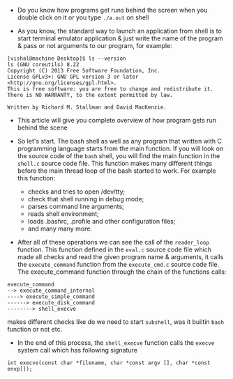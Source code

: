 - Do you know how programs get runs behind the screen when you double click on it or you type `./a.out` on shell

- As you know, the standard way to launch an application from shell is to start terminal emulator application & just write the name of the program & pass or not arguments to our program, for example:

```
[vishal@machine Desktop]$ ls --version
ls (GNU coreutils) 8.22
Copyright (C) 2013 Free Software Foundation, Inc.
License GPLv3+: GNU GPL version 3 or later <http://gnu.org/licenses/gpl.html>.
This is free software: you are free to change and redistribute it.
There is NO WARRANTY, to the extent permitted by law.

Written by Richard M. Stallman and David MacKenzie.
```
- This article will give you complete overview of how program gets run behind the scene
- So let's start. The bash shell as well as any program that written with C programming language starts from the main function. If you will look on the source code of the `bash` shell, you will find the main function in the `shell.c` source code file. This function makes many different things before the main thread loop of the bash started to work. For example this function:

    - checks and tries to open /dev/tty;
    - check that shell running in debug mode;
    - parses command line arguments;
    - reads shell environment;
    - loads .bashrc, .profile and other configuration files;
    - and many many more.

- After all of these operations we can see the call of the `reader_loop` function. This function defined in the `eval.c` source code file which made all checks and read the given program name & arguments, it calls the `execute_command` function from the `execute_cmd.c` source code file. The execute_command function through the chain of the functions calls:

```
execute_command
--> execute_command_internal
----> execute_simple_command
------> execute_disk_command
--------> shell_execve
```
makes different checks like do we need to start `subshell`, was it builtin `bash` function or not etc. 
- In the end of this process, the `shell_execve` function calls the `execve` system call which has following signature
```
int execve(const char *filename, char *const argv [], char *const envp[]);
```

